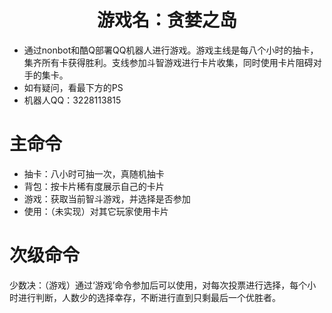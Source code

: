 # <center>游戏名：贪婪之岛 </center>
- 通过nonbot和酷Q部署QQ机器人进行游戏。游戏主线是每八个小时的抽卡，集齐所有卡获得胜利。支线参加斗智游戏进行卡片收集，同时使用卡片阻碍对手的集卡。
- 如有疑问，看最下方的PS
- 机器人QQ：3228113815

# 主命令
- 抽卡：八小时可抽一次，真随机抽卡
- 背包：按卡片稀有度展示自己的卡片
- 游戏：获取当前智斗游戏，并选择是否参加
- 使用：（未实现）对其它玩家使用卡片
# 次级命令
少数决：（游戏）通过‘游戏’命令参加后可以使用，对每次投票进行选择，每个小时进行判断，人数少的选择幸存，不断进行直到只剩最后一个优胜者。
